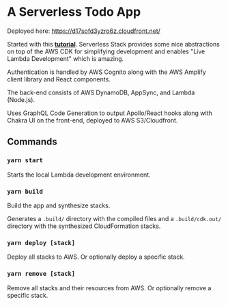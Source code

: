 # A Serverless Todo App

Deployed here: https://d17sofd3yzro6z.cloudfront.net/

Started with this [**tutorial**](https://serverless-stack.com/examples/how-to-create-a-serverless-graphql-api-with-aws-appsync.html). 
Serverless Stack provides some nice abstractions on top of the AWS CDK for simplifying development and enables "Live Lambda Development" which is amazing.

Authentication is handled by AWS Cognito along with the AWS Amplify client library and React components.

The back-end consists of AWS DynamoDB, AppSync, and Lambda (Node.js).

Uses GraphQL Code Generation to output Apollo/React hooks along with Chakra UI on the front-end, deployed to AWS S3/Cloudfront.

## Commands

### `yarn start`

Starts the local Lambda development environment.

### `yarn build`

Build the app and synthesize stacks.

Generates a `.build/` directory with the compiled files and a `.build/cdk.out/` directory with the synthesized CloudFormation stacks.

### `yarn deploy [stack]`

Deploy all stacks to AWS. Or optionally deploy a specific stack.

### `yarn remove [stack]`

Remove all stacks and their resources from AWS. Or optionally remove a specific stack.

